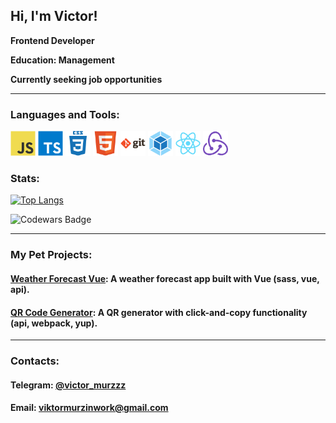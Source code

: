 <h2>Hi, I'm Victor!</h2>

<div>
  <p><strong>Frontend Developer</strong></p>
  <p><strong>Education: Management</strong></p>
  <p><strong>Currently seeking job opportunities</strong></p>
</div>

---

### Languages and Tools:

<div>
  <img src="https://github.com/devicons/devicon/blob/master/icons/javascript/javascript-original.svg" title="JavaScript" alt="JavaScript" width="40"/>
  <img src="https://github.com/devicons/devicon/blob/master/icons/typescript/typescript-original.svg" title="TypeScript" alt="TypeScript" width="40"/>
  <img src="https://github.com/devicons/devicon/blob/master/icons/css3/css3-plain-wordmark.svg"  title="CSS3" alt="CSS" width="40"/>
  <img src="https://github.com/devicons/devicon/blob/master/icons/html5/html5-original.svg" title="HTML5" alt="HTML" width="40"/>
  <img src="https://github.com/devicons/devicon/blob/master/icons/git/git-original-wordmark.svg" title="Git" alt="Git" width="40"/>
  <img src="https://github.com/devicons/devicon/blob/master/icons/webpack/webpack-original.svg" title="Webpack" width="40"/>
  <img src="https://github.com/devicons/devicon/blob/master/icons/react/react-original.svg" title="React" width="40"/>
  <img src="https://github.com/devicons/devicon/blob/master/icons/redux/redux-original.svg" title="Redux" width="40"/>
</div>

### Stats:

[![Top Langs](https://github-readme-stats.vercel.app/api/top-langs/?username=Viktorline&layout=compact)](https://github.com/anuraghazra/github-readme-stats)

![Codewars Badge](https://www.codewars.com/users/Viktorline/badges/small)

---

### My Pet Projects:

<h4>
   <a href=https://github.com/Viktorline/weather-forecast-vue>Weather Forecast Vue</a>: A weather forecast app built with Vue (sass, vue, api).
</h4>  
<h4>
   <a href=https://github.com/Viktorline/qr-code-generator>QR Code Generator</a>: A QR generator with click-and-copy functionality (api, webpack, yup).
</h4>

---

### Contacts:

<h4>Telegram: <a href=https://t.me/victor_murzzz>@victor_murzzz</a></h4>
<h4>Email: <a href="mailto:viktormurzinwork@gmail.com">viktormurzinwork@gmail.com</a></h4>
